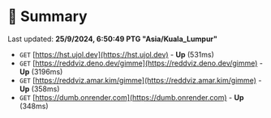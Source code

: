 # 📖 Summary
Last updated: **25/9/2024, 6:50:49 PTG "Asia/Kuala_Lumpur"**

- `GET` [https://hst.ujol.dev](https://hst.ujol.dev) - **Up** (531ms)
- `GET` [https://reddviz.deno.dev/gimme](https://reddviz.deno.dev/gimme) - **Up** (3196ms)
- `GET` [https://reddviz.amar.kim/gimme](https://reddviz.amar.kim/gimme) - **Up** (358ms)
- `GET` [https://dumb.onrender.com](https://dumb.onrender.com) - **Up** (348ms)
